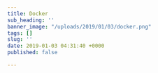 ```yaml
---
title: Docker
sub_heading: ''
banner_image: "/uploads/2019/01/03/docker.png"
tags: []
slug: ''
date: 2019-01-03 04:31:40 +0000
published: false

---
```

